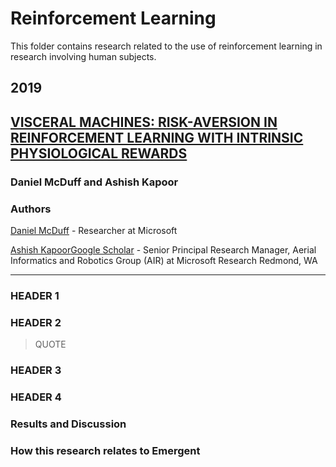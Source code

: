 
# Reinforcement Learning

This folder contains research related to the use of reinforcement learning in research involving human subjects.

## 2019

##  [VISCERAL MACHINES: RISK-AVERSION IN REINFORCEMENT LEARNING WITH INTRINSIC PHYSIOLOGICAL REWARDS](McDuff_Kapoor.pdf)
### Daniel McDuff and Ashish Kapoor

### Authors

[Daniel McDuff](https://www.microsoft.com/en-us/research/people/damcduff/) - Researcher at Microsoft

[Ashish Kapoor](https://www.microsoft.com/en-us/research/people/akapoor/)[Google Scholar](https://scholar.google.com/citations?user=4D1n8scAAAAJ&hl=en) - Senior Principal Research Manager, Aerial Informatics and Robotics Group (AIR) at Microsoft Research Redmond, WA

---

### HEADER 1

### HEADER 2

> QUOTE

### HEADER 3

### HEADER 4

### Results and Discussion

### How this research relates to Emergent
